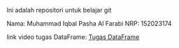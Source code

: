 Ini adalah repositori untuk belajar git

Nama: Muhammad Iqbal Pasha Al Farabi
NRP: 152023174

link video tugas DataFrame:
[Tugas DataFrame](https://youtu.be/iBT8OlX_Qo4)

